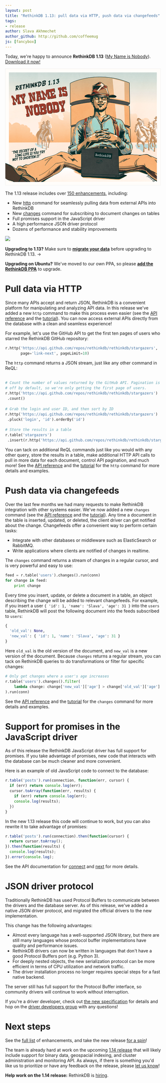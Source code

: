 ```yaml
---
layout: post
title: "RethinkDB 1.13: pull data via HTTP, push data via changefeeds"
tags:
- release
author: Slava Akhmechet
author_github: http://github.com/coffeemug
js: [fancybox]
---
```


Today, we're happy to announce __RethinkDB 1.13__ (<a
href="https://www.youtube.com/watch?v=hkCqSHwhKVg" class="hidden">My Name is Nobody</a>). [Download it now!](/docs/install/)

<img src="/assets/images/blog/2014-06-12-1.13-release-poster.png"/>

The 1.13 release includes over
[150 enhancements](https://github.com/rethinkdb/rethinkdb/issues?milestone=61&state=closed),
including:

- New [http](/docs/external-api-access) command for seamlessly pulling data from external APIs into RethinkDB
- New [changes](/docs/changefeeds/) command for subscribing to document changes on tables
- Full promises support in the JavaScript driver
- A high performance JSON driver protocol
- Dozens of performance and stability improvements
<!--more-->

<a class="video-image" href="/videos/new-features-in-1-13"><img src="/assets/images/videos/rethinkdb-1.13.png" /></a>

<div class="infobox infobox-info next-steps with-margin">
  <p>
    <strong>Upgrading to 1.13?</strong> Make sure to
    <strong><a href="/docs/migration">migrate your data</a></strong>
    before upgrading to RethinkDB 1.13. &rarr;
  </p>
</div>
<div class="infobox with-margin">
  <p>
    <strong>Upgrading on Ubuntu?</strong> We've moved to our own PPA, so please
    <strong><a href="/docs/install/ubuntu">add the RethinkDB PPA</a></strong>
    to upgrade.
  </p>
</div>

# Pull data via HTTP #

Since many APIs accept and return JSON, RethinkDB is a convenient
platform for manipulating and analyzing API data. In this release
we've added a new `http` command to make this process even easier (see
the [API reference](/api/javascript/http/) and the
[tutorial](/docs/external-api-access/)). You can now access external
APIs directly from the database with a clean and seamless experience!

For example, let's use the GitHub API to get the first ten pages of
users who starred the RethinkDB GitHub repository:

```python
r.http('https://api.github.com/repos/rethinkdb/rethinkdb/stargazers',
       page='link-next', pageLimit=10)
```

The `http` command returns a JSON stream, just like any other
command in ReQL:

```python

# Count the number of values returned by the GitHub API. Pagination is
# off by default, so we're only getting the first page of users.
r.http('https://api.github.com/repos/rethinkdb/rethinkdb/stargazers')
 .count()

# Grab the login and user ID, and then sort by ID
r.http('https://api.github.com/repos/rethinkdb/rethinkdb/stargazers')
 .pluck('login', 'id').orderBy('id')

# Store the results in a table
r.table('stargazers')
 .insert(r.http('https://api.github.com/repos/rethinkdb/rethinkdb/stargazers'))
```

You can tack on additional ReQL commands just like you would with any
other query, store the results in a table, make additional HTTP API
calls to pull in more data for each document, control API pagination,
and much more! See the [API reference](/api/javascript/http/) and the
[tutorial](/docs/external-api-access/) for the `http` command for more
details and examples.

# Push data via changefeeds #

Over the last few months we had many requests to make RethinkDB
integration with other systems easier. We've now added a new `changes`
command (see the [API reference](/api/python/changes) and the
[tutorial](/docs/changefeeds)). Any time a document in the table is
inserted, updated, or deleted, the client driver can get notified
about the change. Changefeeds offer a convenient way to perform
certain tasks:

- Integrate with other databases or middleware such as ElasticSearch or RabbitMQ.
- Write applications where clients are notified of changes in realtime.

The `changes` command returns a stream of changes in a regular cursor,
and is very powerful and easy to use:

```python
feed = r.table('users').changes().run(conn)
for change in feed:
    print change
```

Every time you insert, update, or delete a document in a table, an
object describing the change will be added to relevant
changefeeds. For example, if you insert a user `{ 'id': 1, 'name':
'Slava', 'age': 31 }` into the `users` table, RethinkDB will post the
following document into the feeds subscribed to `users`:

```python
{
  'old_val': None,
  'new_val': { 'id': 1, 'name': 'Slava', 'age': 31 }
}
```

Here `old_val` is the old version of the document, and `new_val` is a
new version of the document. Because `changes` returns a regular
stream, you can tack on RethinkDB queries to do transformations or
filter for specific changes:

```python
# Only get changes where a user's age increases
r.table('users').changes().filter(
    lambda change: change['new_val']['age'] > change['old_val']['age']
).run(conn)
```

See the [API reference](/api/python/changes) and the
[tutorial](/docs/changefeeds/) for the `changes` command for more
details and examples.

# Support for promises in the JavaScript driver #

As of this release the RethinkDB JavaScript driver has full support
for promises. If you take advantage of promises, new code that
interacts with the database can be much cleaner and more convenient.

Here is an example of old JavaScript code to connect to the database:

```javascript
r.table('posts').run(connection, function(err, cursor) {
  if (err) return console.log(err);
  cursor.toArray(function(err, results) {
    if (err) return console.log(err);
    console.log(results);
  })
}
```

In the new 1.13 release this code will continue to work, but you can
also rewrite it to take advantage of promises:

```javascript
r.table('posts').run(connection).then(function(cursor) {
  return cursor.toArray();
}).then(function(results) {
  console.log(results);
}).error(console.log);
```

See the API documentation for
[connect](/api/javascript/#connect) and
[next](/api/javascript/#next) for more details.

# JSON driver protocol #

Traditionally RethinkDB has used Protocol Buffers to communicate
between the drivers and the database server. As of this release, we've
added a native JSON driver protocol, and migrated the official drivers
to the new implementation.

This change has the following advantages:

- Almost every language has a well-supported JSON library, but there
  are still many languages whose protocol buffer implementations have
  quality and performance issues.
- RethinkDB drivers can now be written in languages that don't have a
  good Protocol Buffers port (e.g. Python 3).
- For deeply nested objects, the new serialization protocol can be
  more efficient in terms of CPU utilization and network traffic.
- The driver installation process no longer requires special steps for
  a fast native backend.

The server still has full support for the Protocol Buffer interface,
so community drivers will continue to work without interruption.

If you're a driver developer, check out
[the new specification](/docs/driver-spec/) for details and hop on the
[driver developers group](https://groups.google.com/forum/?fromgroups=#!forum/rethinkdb-dev)
with any questions!

# Next steps #

See the
[full list](https://github.com/rethinkdb/rethinkdb/issues?milestone=61&state=closed)
of enhancements, and take the new release [for a spin](/docs/install/)!

The team is already hard at work on the upcoming
[1.14 release](https://github.com/rethinkdb/rethinkdb/issues?milestone=71&page=1&state=open)
that will likely include support for binary data, geospacial indexing,
and cluster administration and monitoring API. As always, if there is
something you'd like us to prioritize or have any feedback on the
release, please [let us know](https://github.com/rethinkdb/rethinkdb/issues)!

<div class="infobox infobox-info">
<p><strong>Help work on the 1.14 release:</strong> RethinkDB is <a href="/jobs/">hiring</a>.</p>
</div>
